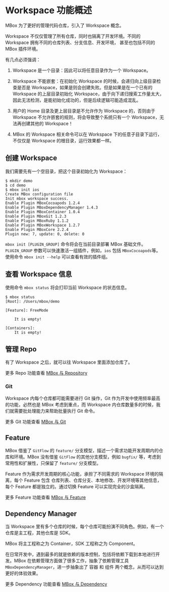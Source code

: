 # Workspace 功能概述

MBox 为了更好的管理代码仓库，引入了 Workspace 概念。

Workspace 不仅仅管理了所有仓库，同时也隔离了开发环境。不同的 Workspace 拥有不同的仓库列表、分支信息、开发环境， 甚至也包括不同的 MBox 插件环境。

有几点必须强调：

1. Workspace 是一个目录：因此可以将任意目录作为一个 Workspace。

1. Workspace 不能嵌套：在初始化 Workspace 的时候，会递归向上级目录检查是否是 Workspace，如果是则会创建失败。但是如果是在一个已有的 Workspace 的上层目录初始化 Workspace，由于向下递归搜索工作量太大，因此无法检测，是能初始化成功的，但是后续逻辑可能造成混乱。

1. 用户的 Home 目录及更上层目录是不允许作为 Workspace 的，否则由于 Workspace 不允许嵌套的规则，将会导致整个系统只有一个 Workspace，无法再创建其他的 Workspace！

1. MBox 的 Workspace 相关命令可以在 Workspace 下的任意子目录下运行，不仅仅是 Workspace 的根目录，运行效果都一样。

## 创建 Workspace

我们需要先有一个空目录，把这个目录初始化为 Workspace：

```shell
$ mkdir demo
$ cd demo
$ mbox init ios
Create MBox configuration file
Init mbox workspace success.
Enable Plugin MBoxCocoapods 1.2.4
Enable Plugin MBoxDependencyManager 1.4.3
Enable Plugin MBoxContainer 1.0.4
Enable Plugin MBoxGit 1.2.3
Enable Plugin MBoxRuby 1.1.2
Enable Plugin MBoxWorkspace 1.2.7
Enable Plugin MBoxCore 2.2.4
Plugin new: 7, update: 0, delete: 0
```

`mbox init [PLUGIN_GROUP]` 命令将会在当前目录部署 MBox 基础文件。`PLUGIN_GROUP` 参数可以快速激活一组插件，例如，`ios` 包括 `MBoxCocoapods`等。使用命令 `mbox init --help` 可以查看有效的插件组。

## 查看 Workspace 信息

使用命令 `mbox status` 将会打印当前 Workspace 的状态信息。

```shell
$ mbox status
[Root]: /Users/mbox/demo

[Feature]: FreeMode

    It is empty!

[Containers]:
    It is empty!
```

## 管理 Repo

有了 Workspace 之后，就可以往 Workspace 里面添加仓库了。

更多 Repo 功能查看 [MBox 与 Repository](./Repository-cn.md)

### Git

Workspace 内每个仓库都可能需要进行 Git 操作，Git 作为开发中使用频率最高的功能，必然也是 MBox 考虑到重点，而 Workspace 内仓库数量多的时候，我们就需要批处理能力来帮助批量执行 Git 命令。

更多 Git 功能查看 [MBox 与 Git](./Git-cn.md)

## Feature

MBox 借鉴了 `GitFlow` 的 `feature/` 分支模型，描述一个需求功能开发周期内的仓库和环境。MBox 没有借鉴 `GitFlow` 的其他分支模型，例如 `bugfix/` 等，考虑到常用性和扩展性，只保留了 `feature/` 分支模型。

Feature 作为需求开发周期的核心功能，承担了不同需求的 Workspace 环境的隔离，每个 Feature 包含 仓库列表、仓库分支、本地修改、开发环境等其他信息，每个 Feature 都是独立的。通过切换 Feature 可以实现完全的沙盒隔离。

更多 Feature 功能查看 [MBox 与 Feature](./Feature-cn.md)

## Dependency Manager

当 Workspace 里有多个仓库的时候，每个仓库可能扮演不同角色。例如，有一个仓库是主工程，其他仓库是 SDK。

MBox 将主工程称之为 Container，SDK 工程称之为 Component。

在日常开发中，遇到最多的就是依赖的版本控制，包括将依赖下载到本地进行开发。MBox 在依赖管理方面做了很多工作，抽象了依赖管理工具 `MBoxDependencyManager`，进一步抽象出了 容器 和 组件 两个概念，从而可以达到更好的体验效果。

更多 Dependency 功能查看 [MBox 与 Dependency](./Dependency-Manager-cn.md)
